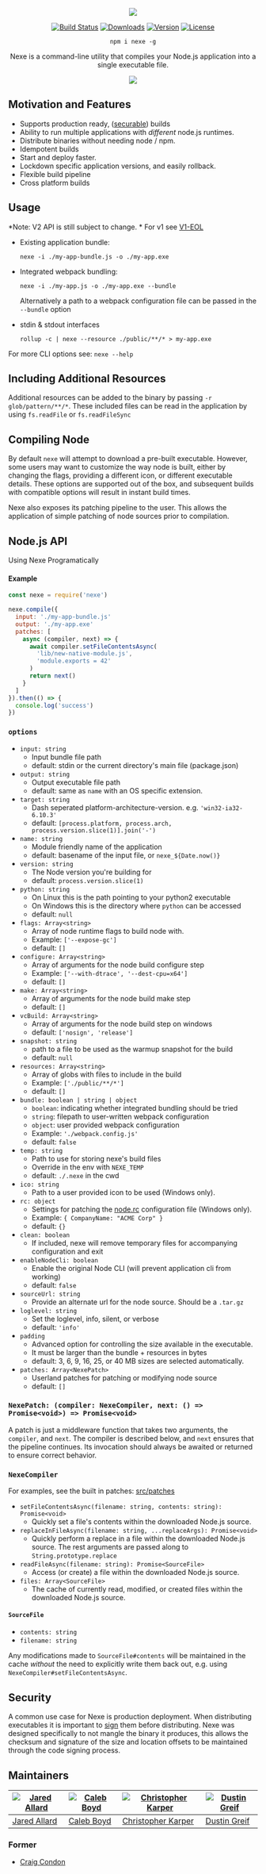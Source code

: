 <p align="center"><img src="https://cloud.githubusercontent.com/assets/2391349/23598327/a17bb68a-01ee-11e7-8f55-88a5fc96e997.png" /></p>

<p align="center">
  <a href="https://circleci.com/gh/jaredallard/nexe"><img src="https://img.shields.io/circleci/project/jaredallard/nexe.svg" alt="Build Status"></a>
  <a href="https://www.npmjs.com/package/nexe"><img src="https://img.shields.io/npm/dt/nexe.svg" alt="Downloads"></a>
  <a href="https://www.npmjs.com/package/nexe"><img src="https://img.shields.io/npm/v/nexe.svg" alt="Version"></a>
  <a href="https://www.npmjs.com/package/nexe"><img src="https://img.shields.io/npm/l/nexe.svg" alt="License"></a>
</p>

<p align="center"><code>npm i nexe -g</code></p>
<p align="center">Nexe is a command-line utility that compiles your Node.js application into a single executable file.</p>

<p align="center">
  <img src="https://cloud.githubusercontent.com/assets/5818726/26533446/ce19ee5a-43de-11e7-9540-caf7ebd93370.gif"/>
</p>

## Motivation and Features

- Supports production ready, ([securable](#security)) builds
- Ability to run multiple applications with *different* node.js runtimes.
- Distribute binaries without needing node / npm.
- Idempotent builds
- Start and deploy faster.
- Lockdown specific application versions, and easily rollback.
- Flexible build pipeline
- Cross platform builds

## Usage

*Note: V2 API is still subject to change. * For v1 see [V1-EOL](https://github.com/nexe/nexe/tree/V1-EOL)

- Existing application bundle:

    `nexe -i ./my-app-bundle.js -o ./my-app.exe`

- Integrated webpack bundling:

  `nexe -i ./my-app.js -o ./my-app.exe --bundle`

  Alternatively a path to a webpack configuration file can be passed in the `--bundle` option

- stdin & stdout interfaces

  `rollup -c | nexe --resource ./public/**/* > my-app.exe`

For more CLI options see: `nexe --help`

## Including Additional Resources

Additional resources can be added to the binary by passing `-r glob/pattern/**/*`. These included files can be read in the application by using `fs.readFile` or `fs.readFileSync`

## Compiling Node

By default `nexe` will attempt to download a pre-built executable. However, some users may want to customize the way node is built, either by changing the flags, providing a different icon, or different executable details. These options are supported out of the box, and subsequent builds with compatible options will result in instant build times.

Nexe also exposes its patching pipeline to the user. This allows the application of simple patching of node sources prior to compilation.

## Node.js API

Using Nexe Programatically

#### Example


```javascript
const nexe = require('nexe')

nexe.compile({
  input: './my-app-bundle.js'
  output: './my-app.exe'
  patches: [
    async (compiler, next) => {
      await compiler.setFileContentsAsync(
        'lib/new-native-module.js',
        'module.exports = 42'
      )
      return next()
    }
  ]
}).then(() => {
  console.log('success')
})
```

### `options`

 - `input: string`
    - Input bundle file path
    - default: stdin or the current directory's main file (package.json)
 - `output: string`
    - Output executable file path
    - default: same as `name` with an OS specific extension.
 - `target: string`
    - Dash seperated platform-architecture-version. e.g. `'win32-ia32-6.10.3'`
    - default: `[process.platform, process.arch, process.version.slice(1)].join('-')`
 - `name: string`
    - Module friendly name of the application
    - default: basename of the input file, or `nexe_${Date.now()}`
 - `version: string`
    - The Node version you're building for
    - default: `process.version.slice(1)`
 - `python: string`
    - On Linux this is the path pointing to your python2 executable
    - On Windows this is the directory where `python` can be accessed
    - default: `null`
 - `flags: Array<string>`
    - Array of node runtime flags to build node with.
    - Example: `['--expose-gc']`
    - default: `[]`
 - `configure: Array<string>`
    - Array of arguments for the node build configure step
    - Example: `['--with-dtrace', '--dest-cpu=x64']`
    - default: `[]`
 - `make: Array<string>`
    - Array of arguments for the node build make step
    - default: `[]`
 - `vcBuild: Array<string>`
    - Array of arguments for the node build step on windows
    - default: `['nosign', 'release']`
 - `snapshot: string`
    - path to a file to be used as the warmup snapshot for the build
    - default: `null`
 - `resources: Array<string>`
    - Array of globs with files to include in the build
    - Example: `['./public/**/*']`
    - default: `[]`
 - `bundle: boolean | string | object`
    - `boolean`: indicating whether integrated bundling should be tried
    - `string`: filepath to user-written webpack configuration
    - `object`: user provided webpack configuration
    - Example: `'./webpack.config.js'`
    - default: `false`
 - `temp: string`
    - Path to use for storing nexe's build files
    - Override in the env with `NEXE_TEMP`
    - default: `./.nexe` in the cwd
 - `ico: string`
    - Path to a user provided icon to be used (Windows only).
 - `rc: object`
    - Settings for patching the [node.rc](https://github.com/nodejs/node/blob/master/src/res/node.rc) configuration file (Windows only).
    - Example: `{ CompanyName: "ACME Corp" }`
    - default: `{}`
 - `clean: boolean`
    - If included, nexe will remove temporary files for accompanying configuration and exit
 - `enableNodeCli: boolean`
    - Enable the original Node CLI (will prevent application cli from working)
    - default: `false`
 - `sourceUrl: string`
    - Provide an alternate url for the node source. Should be a `.tar.gz`
 - `loglevel: string`
    - Set the loglevel, info, silent, or verbose
    - default: `'info'`
 - `padding`
    - Advanced option for controlling the size available in the executable.
    - It must be larger than the bundle + resources in bytes
    - default: 3, 6, 9, 16, 25, or 40 MB sizes are selected automatically.
 - `patches: Array<NexePatch>`
    - Userland patches for patching or modifying node source
    - default: `[]`

### `NexePatch: (compiler: NexeCompiler, next: () => Promise<void>) => Promise<void>`

A patch is just a middleware function that takes two arguments, the `compiler`, and `next`. The compiler is described below, and `next` ensures that the pipeline continues. Its invocation should always be awaited or returned to ensure correct behavior.

### `NexeCompiler`

For examples, see the built in patches: [src/patches](src/patches)

 - `setFileContentsAsync(filename: string, contents: string): Promise<void>`
    - Quickly set a file's contents within the downloaded Node.js source.
 - `replaceInFileAsync(filename: string, ...replaceArgs): Promise<void>`
    - Quickly perform a replace in a file within the downloaded Node.js source. The rest arguments are passed along to `String.prototype.replace`
 - `readFileAsync(filename: string): Promise<SourceFile>`
    - Access (or create) a file within the downloaded Node.js source.
 - `files: Array<SourceFile>`
    - The cache of currently read, modified, or created files within the downloaded Node.js source.

#### `SourceFile`
  - `contents: string`
  - `filename: string`

Any modifications made to `SourceFile#contents` will be maintained in the cache _without_ the need to explicitly write them back out, e.g. using `NexeCompiler#setFileContentsAsync`.

## Security
A common use case for Nexe is production deployment. When distributing executables it is important to [sign](https://en.wikipedia.org/wiki/Code_signing) them before distributing. Nexe was designed specifically to not mangle the binary it produces, this allows the checksum and signature of the size and location offsets to be maintained through the code signing process.

## Maintainers

[![Jared Allard](https://avatars.githubusercontent.com/u/2391349?s=130)](https://jaredallard.me/) | [![Caleb Boyd](https://avatars.githubusercontent.com/u/5818726?s=130)](https://github.com/calebboyd) | [![Christopher Karper](https://avatars.githubusercontent.com/u/653156?s=130)](https://github.com/ckarper) | [![Dustin Greif](https://avatars.githubusercontent.com/u/3026298?s=130)](https://github.com/dgreif) |
---|---|---|---
[Jared Allard](https://github.com/jaredallard) | [Caleb Boyd](http://github.com/calebboyd) | [Christopher Karper](https://github.com/ckarper) | [Dustin Greif](https://github.com/dgreif) |

### Former

- [Craig Condon](http://crcn.codes/)
